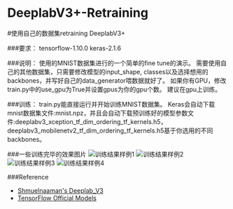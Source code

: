# DeeplabV3+-Retraining
#使用自己的数据集retraining DeeplabV3+

###要求：
tensorflow-1.10.0
keras-2.1.6

###说明：
使用的MNIST数据集进行的一个简单的fine tune的演示。
需要使用自己的其他数据集，只需要修改模型的input_shape, classes以及选择想用的backbones，并写好自己的data_generator喂数据就好了。
如果你有GPU，修改train.py中的use_gpu为True并设置gpus为你的gpu个数。
建议在gpu上训练。

###训练：
train.py能直接运行并开始训练MNIST数据集。
Keras会自动下载mnist数据集文件:mnist.npz，并且会自动下载预训练好的模型参数文件:deeplabv3_xception_tf_dim_ordering_tf_kernels.h5，deeplabv3_mobilenetv2_tf_dim_ordering_tf_kernels.h5基于你选用的不同backbones。

###一些训练完毕的效果图片
![训练结果样例1](https://github.com/jeffery-zhougang/DeeplabV3Plus-Keras-Retraining/blob/master/asserts/02.png)
![训练结果样例2](https://github.com/jeffery-zhougang/DeeplabV3Plus-Keras-Retraining/blob/master/asserts/04.png)
![训练结果样例3](https://github.com/jeffery-zhougang/DeeplabV3Plus-Keras-Retraining/blob/master/asserts/05.png)
![训练结果样例4](https://github.com/jeffery-zhougang/DeeplabV3Plus-Keras-Retraining/blob/master/asserts/06.png)

###Reference
- [Shmuelnaaman's Deeplab_V3](https://github.com/Shmuelnaaman/deeplab_v3)
- [TensorFlow Official Models](https://github.com/tensorflow/models/tree/master/research/deeplab)

